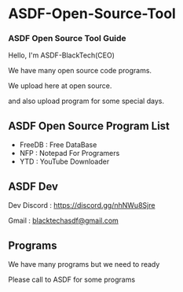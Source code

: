 # ASDF-Open-Source-Tool
### ASDF Open Source Tool Guide
Hello, I'm ASDF-BlackTech(CEO)

We have many open source code programs.

We upload here at open source.

and also upload program for some special days.

## ASDF Open Source Program List
- FreeDB : Free DataBase
- NFP : Notepad For Programers
- YTD : YouTube Downloader

## ASDF Dev
Dev Discord : https://discord.gg/nhNWu8Sjre

Gmail : blacktechasdf@gmail.com

## Programs
We have many programs but we need to ready

Please call to ASDF for some programs
